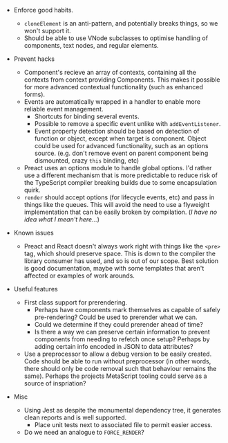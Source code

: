- Enforce good habits.
  - `cloneElement` is an anti-pattern, and potentially breaks things, so we won't support it.
  - Should be able to use VNode subclasses to optimise handling of components, text nodes, and regular elements.

- Prevent hacks
  - Component's recieve an array of contexts, containing all the contexts from context providing Components.
    This makes it possible for more advanced contextual functionality (such as enhanced forms).
  - Events are automatically wrapped in a handler to enable more reliable event management.
    - Shortcuts for binding several events.
    - Possible to remove a specific event unlike with `addEventListener`.
    - Event property detection should be based on detection of function or object, except when target is component.
      Object could be used for advanced functionality, such as an options source.
      (e.g. don't remove event on parent component being dismounted, crazy `this` binding, etc)
  - Preact uses an options module to handle global options.
    I'd rather use a different mechanism that is more predictable to reduce risk of the TypeScript compiler breaking builds due to some encapsulation quirk.
  - `render` should accept options (for lifecycle events, etc) and pass in things like the queues.
    This will avoid the need to use a flyweight implementation that can be easily broken by compilation.
    (_I have no idea what I mean't here..._)

- Known issues
  - Preact and React doesn't always work right with things like the `<pre>` tag, which should preserve space.
    This is down to the compiler the library consumer has used, and so is out of our scope.
    Best solution is good documentation, maybe with some templates that aren't affected or examples of work arounds.

- Useful features
  - First class support for prerendering.
    - Perhaps have components mark themselves as capable of safely pre-rendering?
      Could be used to prerender what we can.
    - Could we determine if they could prerender ahead of time?
    - Is there a way we can preserve certain information to prevent components from needing to refetch once setup?
      Perhaps by adding certain info encoded in JSON to data attributes?
  - Use a preprocessor to allow a debug version to be easily created.
    Code should be able to run without preprocessor (in other words, there should only be code removal such that behaviour remains the same).
    Perhaps the projects MetaScript tooling could serve as a source of inspriation?

- Misc
  - Using Jest as despite the monumental dependency tree, it generates clean reports and is well supported.
    - Place unit tests next to associated file to permit easier access.
  - Do we need an analogue to `FORCE_RENDER`?
